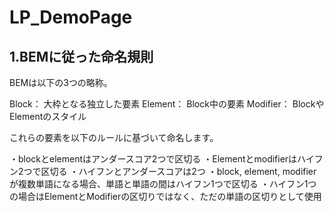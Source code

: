 # LP_DemoPage

## 1.BEMに従った命名規則
BEMは以下の3つの略称。

Block： 大枠となる独立した要素
Element： Block中の要素
Modifier： BlockやElementのスタイル

これらの要素を以下のルールに基づいて命名します。

・blockとelementはアンダースコア2つで区切る
・Elementとmodifierはハイフン2つで区切る
・ハイフンとアンダースコアは2つ
・block, element, modifierが複数単語になる場合、単語と単語の間はハイフン1つで区切る
・ハイフン1つの場合はElementとModifierの区切りではなく、ただの単語の区切りとして使用